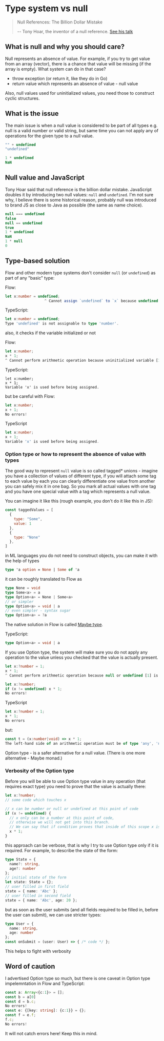 # Type system vs null

> Null References: The Billion Dollar Mistake
>
> -- Tony Hoar, the inventor of a null reference. [See his talk](https://www.infoq.com/presentations/Null-References-The-Billion-Dollar-Mistake-Tony-Hoare)

## What is null and why you should care?

Null represents an absence of value. For example, if you try to get value from an array (vector), there is a chance that value will be missing (if the array is empty). What system can do in that case?

- throw exception (or return it, like they do in Go)
- return value which represents an absence of value - null value

Also, null values used for uninitialized values, you need those to construct cyclic structures.

## What is the issue

The main issue is when a null value is considered to be part of all types e.g. null is a valid number or valid string, but same time you can not apply any of operations for the given type to a null value.

```js
"" + undefined
"undefined"

1 * undefined
NaN
```

## Null value and JavaScript

Tony Hoar said that null reference is the billion dollar mistake. JavaScript doubles it by introducing two null values: `null` and `undefined`. I'm not sure why, I believe there is some historical reason, probably null was introduced to brand JS as close to Java as possible (the same as name choice).

```js
null === undefined
false
null == undefined
true
1 * undefined
NaN
1 * null
0
```

## Type-based solution

Flow and other modern type systems don't consider `null` (or `undefined`) as part of any "basic" type:

Flow:

```ts
let x:number = undefined;
                  ^ Cannot assign `undefined` to `x` because undefined [1] is incompatible with number [2].
```

TypeScript:

```ts
let x:number = undefined;
Type 'undefined' is not assignable to type 'number'.
```

also, it checks if the variable initialized or not

Flow:

```ts
let x:number;
x * 1;
^ Cannot perform arithmetic operation because uninitialized variable [1] is not a number.
```

TypeScript:

```
let x:number;
x * 1;
Variable 'x' is used before being assigned.
```

but be careful with Flow:

```ts
let x:number;
x + 1;
No errors!
```

TypeScript

```ts
let x:number;
x + 1;
Variable 'x' is used before being assigned.
```

### Option type or how to represent the absence of value with types

The good way to represent `null` value is so called tagged* unions - imagine you have a collection of values of different type, if you will attach some tag to each value by each you can clearly differentiate one value from another you can safely mix it in one bag. So you mark all actual values with one tag and you have one special value with a tag which represents a null value.

You can imagine it like this (rough example, you don't do it like this in JS):

```js
const taggedValues = [
  {
    type: "Some",
    value: 1
  },
  {
    type: "None"
  },
]
```

in ML languages you do not need to construct objects, you can make it with the help of types

```ocaml
type 'a option = None | Some of 'a
```

it can be roughly translated to Flow as

```ts
type None = void
type Some<a> = a
type Option<a> = None | Some<a>
// or simpler
type Option<a> = void | a
// even simpler - syntax sugar
type Option<a> = ?a
```

The native solution in Flow is called [Maybe type](https://flow.org/en/docs/types/maybe/).

TypeScript:

```ts
type Option<a> = void | a
```

If you use Option type, the system will make sure you do not apply any operation to the value unless you checked that the value is actually present.

```ts
let x:?number = 1;
x * 1;
^ Cannot perform arithmetic operation because null or undefined [1] is not a number.

let x:?number;
if (x != undefined) x * 1;
No errors!
```

TypeScript

```ts
let x:?number = 1;
x * 1;
No errors
```

but:

```ts
const t = (x:number|void) => x * 1;
The left-hand side of an arithmetic operation must be of type 'any', 'number' or an enum type.
```

Option type - is a safer alternative for a null value. (There is one more alternative - Maybe monad.)

### Verbosity of the Option type

Before you will be able to use Option type value in any operation (that requires exact type) you need to prove that the value is actually there:

```ts
let x:?number;
// some code which touches x

// x can be number or null or undefined at this point of code
if (x != undefined) {
  // x only can be a number at this point of code,
  // otherwise we will not get into this branch.
  // We can say that if condition proves that inside of this scope x is number.
  x * 1;
}
```

this approach can be verbose, that is why I try to use Option type only if it is required. For example, to describe the state of the form:

```ts
type State = {
  name?: string,
  age?: number
};
// initial state of the form
let state: State = {};
// user filled in first field
state = { name: 'Abc' };
// user filled in second field
state = { name: 'Abc', age: 20 };
```

but as soon as the user submits (and all fields required to be filled in, before the user can submit), we can use stricter types:

```ts
type User = {
  name: string,
  age: number
};
const onSubmit = (user: User) => { /* code */ };
```

This helps to fight with verbosity

## Word of caution

I advertised Option type so much, but there is one caveat in Option type impelemntation in Flow and TypeScript:

```ts
const a: Array<{c:1}> = [];
const b = a[0]
const d = b.c;
No errors!
const e: {[key: string]: {c:1}} = {};
const f = e.f;
f.c;
No errors!
```

It will not catch errors here! Keep this in mind.
